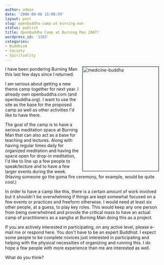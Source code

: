 ```yaml
---
author: admin
date: '2006-09-06 15:08:59'
layout: post
slug: openbuddha-camp-at-burning-man
status: publish
title: OpenBuddha Camp at Burning Man 2007?
wordpress_id: '1183'
categories:
- Buddhism
- Society
- Spirituality
---
```

<a href="http://www.flickr.com/photos/albill/100270940/" title="medicine-buddha by albill, on Flickr"><img src="http://farm1.static.flickr.com/29/100270940_2c44439ed9_o.jpg" width="249" height="340" align="right" border="1" alt="medicine-buddha" /></a>I have been pondering Burning Man this last few days since I returned.

I am serious about getting a new theme camp together for next year. I already own openbuddha.com (and openbuddha.org). I want to use the site as the base for the proposed camp as well as other activities I'd like to have there.

The goal of the camp is to have a serious meditation space at Burning Man that can also act as a base for teaching and lectures. Along with having regular times daily for organized meditation and having the space open for drop-in meditation, I'd like to line up a few people to speak/lecture and to have a few larger events during the week. (Having someone go the goma fire ceremony, for example, would be quite cool.)

In order to have a camp like this, there is a certain amount of work involved but it shouldn't be overwhelming if things are kept somewhat focused on a few events or practices and freeform otherwise. I would need at least six other people, at a guess, to play key roles. This would keep any one person from being overwhelmed and provide the critical mass to have an actual camp of practitioners as a sangha at Burning Man doing this as a project.

If you are actively interested in participating, on any active level, please e-mail me or respond here. You don't have to be an expert Buddhist. I expect some people to be complete novices just interested in participating and helping with the physical necessities of organizing and running this. I do hope a few people with more experience than me are interested as well.

What do you think?
